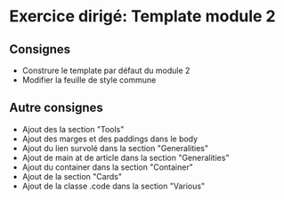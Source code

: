 # Exercice dirigé: Template module 2

## Consignes

- Construre le template par défaut du module 2
- Modifier la feuille de style commune

## Autre consignes

- Ajout des la section "Tools"
- Ajout des marges et des paddings dans le body
- Ajout du lien survolé dans la section "Generalities"
- Ajout de main at de article dans la section "Generalities"
- Ajout du container dans la section "Container"
- Ajout de la section "Cards"
- Ajout de la classe .code dans la section "Various"
